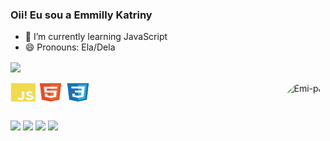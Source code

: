 ### Oii! Eu sou a Emmilly Katriny


- 🌱 I’m currently learning JavaScript
- 😄 Pronouns: Ela/Dela

<div>
<picture>
<img align="center" src="https://github-readme-stats.vercel.app/api?username=emmillykatriny&show_icons=true&theme=radical" />
</picture>
</div>

<div style="display: inline_block"><br>
  <img align="center" alt="Emi-Js" height="30" width="40" src="https://raw.githubusercontent.com/devicons/devicon/master/icons/javascript/javascript-plain.svg">
 <img align="center" alt="Emi-HTML" height="30" width="40" src="https://raw.githubusercontent.com/devicons/devicon/master/icons/html5/html5-original.svg">
  <img align="center" alt="Emi-CSS" height="30" width="40" src="https://raw.githubusercontent.com/devicons/devicon/master/icons/css3/css3-original.svg">
  <img align="right" alt="Emi-pic" height="150" style="border-radius:50px;" src="https://media.discordapp.net/attachments/1060397137076170775/1072944142411382814/Video_sem_titulo_Feito_com_o_Clipchamp_1.gif">
</div>
  
  ##
 
<div> 

  <a href="https://instagram.com/eu_frozinha?igshid=ZDdkNTZiNTM=" target="_blank"><img src="https://img.shields.io/badge/-Instagram-%23E4405F?style=for-the-badge&logo=instagram&logoColor=white" target="_blank"></a>
 	 <a href="Emmi#4264" target="_blank"><img src="https://img.shields.io/badge/Discord-7289DA?style=for-the-badge&logo=discord&logoColor=white" target="_blank"></a> 
  <a href = "mailto:emmillyk6@gmail.com"><img src="https://img.shields.io/badge/-Gmail-%23333?style=for-the-badge&logo=gmail&logoColor=white" target="_blank"></a>
  <a href="https://www.linkedin.com/in/emmilly-katriny-ba53b1207/" target="_blank"><img src="https://img.shields.io/badge/-LinkedIn-%230077B5?style=for-the-badge&logo=linkedin&logoColor=white" target="_blank"></a> 
  
</div>

